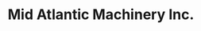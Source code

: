 ---
title: "Mid Atlantic Machinery Inc."
url: /harrisburg/mid-atlantic-machinery-inc/
shop: Eisenwaren
---